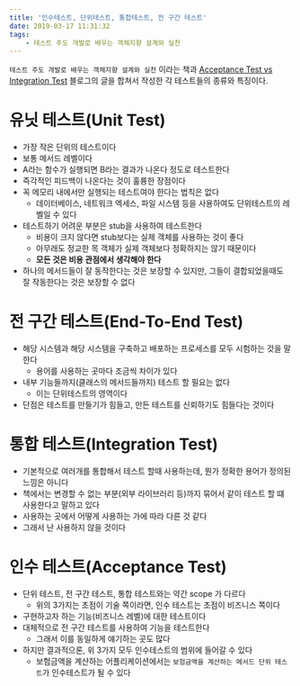 ```yaml
---
title: '인수테스트, 단위테스트, 통합테스트, 전 구간 테스트'
date: 2019-03-17 11:31:32
tags:
    - 테스트 주도 개발로 배우는 객체지향 설계와 실천
---
```


`테스트 주도 개발로 배우는 객체지향 설계와 실천` 이라는 책과 [Acceptance Test vs Integration Test](http://blog.jonasbandi.net/2010/09/acceptance-vs-integration-tests.html) 블로그의 글을 합쳐서 작성한 각 테스트들의 종류와 특징이다.  

# 유닛 테스트(Unit Test)
- 가장 작은 단위의 테스트이다  
- 보통 메서드 레벨이다  
- A라는 함수가 실행되면 B라는 결과가 나온다 정도로 테스트한다  
- 즉각적인 피드백이 나온다는 것이 훌륭한 장점이다  
- 꼭 메모리 내에서만 실행되는 테스트여야 한다는 법칙은 없다  
    - 데이터베이스, 네트워크 엑세스, 파일 시스템 등을 사용하여도 단위테스트의 레벨일 수 있다  
- 테스트하기 어려운 부분은 stub을 사용하여 테스트한다  
    - 비용이 크지 않다면 stub보다는 실제 객체를 사용하는 것이 좋다  
    - 아무래도 정교한 목 객체가 실제 객체보다 정확하지는 않기 때문이다  
    - **모든 것은 비용 관점에서 생각해야 한다**  
- 하나의 메서드들이 잘 동작한다는 것은 보장할 수 있지만, 그들이 결합되었을때도 잘 작동한다는 것은 보장할 수 없다  

# 전 구간 테스트(End-To-End Test) 
- 해당 시스템과 해당 시스템을 구축하고 배포하는 프로세스를 모두 시험하는 것을 말한다  
    - 용어를 사용하는 곳마다 조금씩 차이가 있다  
- 내부 기능들까지(클래스의 메서드들까지) 테스트 할 필요는 없다  
    - 이는 단위테스트의 영역이다  
- 단점은 테스트를 만들기가 힘들고, 만든 테스트를 신뢰하기도 힘들다는 것이다  

# 통합 테스트(Integration Test)  
- 기본적으로 여러개를 통합해서 테스트 할때 사용하는데, 뭔가 정확한 용어가 정의된 느낌은 아니다  
- 책에서는 변경할 수 없는 부분(외부 라이브러리 등)까지 묶어서 같이 테스트 할 떄 사용한다고 말하고 있다  
- 사용하는 곳에서 어떻게 사용하는 가에 따라 다른 것 같다  
- 그래서 난 사용하지 않을 것이다  

# 인수 테스트(Acceptance Test)  
- 단위 테스트, 전 구간 테스트, 통합 테스트와는 약간 scope 가 다르다  
    - 위의 3가지는 초점이 기술 쪽이라면, 인수 테스트는 초점이 비즈니스 쪽이다  
- 구현하고자 하는 기능(비즈니스 레벨)에 대한 테스트이다  
- 대체적으로 전 구간 테스트를 사용하여 기능을 테스트한다  
    - 그래서 이를 동일하게 얘기하는 곳도 많다  
- 하지만 결과적으론, 위 3가지 모두 인수테스트의 범위에 들어갈 수 있다  
    - 보험금액을 계산하는 어플리케이션에서는 `보험금액을 계산하는 메서드 단위 테스트`가 인수테스트가 될 수 있다 

<!-- more -->